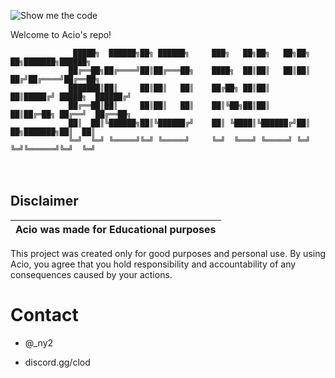 ![Show me the code](https://i.imgur.com/pbkXJZh.jpg)



Welcome to Acio's repo!


                  █████╗  ██████╗██╗ ██████╗     ███╗   ██╗██╗   ██╗██╗  ██╗███████╗██████╗ 
                 ██╔══██╗██╔════╝██║██╔═══██╗    ████╗  ██║██║   ██║██║ ██╔╝██╔════╝██╔══██╗
                 ███████║██║     ██║██║   ██║    ██╔██╗ ██║██║   ██║█████╔╝ █████╗  ██████╔╝
                 ██╔══██║██║     ██║██║   ██║    ██║╚██╗██║██║   ██║██╔═██╗ ██╔══╝  ██╔══██╗
                 ██║  ██║╚██████╗██║╚██████╔╝    ██║ ╚████║╚██████╔╝██║  ██╗███████╗██║  ██║
                 ╚═╝  ╚═╝ ╚═════╝╚═╝ ╚═════╝     ╚═╝  ╚═══╝ ╚═════╝ ╚═╝  ╚═╝╚══════╝╚═╝  ╚═╝


ㅤ
## Disclaimer

|Acio was made for Educational purposes|
|-------------------------------------------------|
This project was created only for good purposes and personal use.
By using Acio, you agree that you hold responsibility and accountability of any consequences caused by your actions.


# Contact

* @_ny2

* discord.gg/clod
